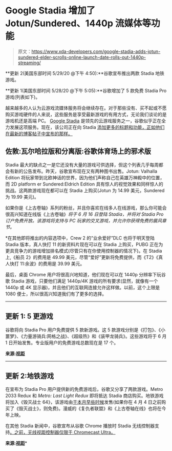 # Google Stadia 增加了 Jotun/Sundered、1440p 流媒体等功能

> 原文：<https://www.xda-developers.com/google-stadia-adds-jotun-sundered-elder-scrolls-online-launch-date-rolls-out-1440p-streaming/>

**更新 2(美国东部时间 5/29/20 @下午 4:50):**谷歌宣布推出两款 Stadia 地铁游戏。

**更新 1(美国东部时间 5/28/20 @下午 5:05):**谷歌增加了 5 款免费 Stadia Pro 游戏(列表如下)。

越来越多的人认为云游戏流媒体服务将会继续存在。对于那些没有、买不起或不愿购买游戏硬件的人来说，这些服务是享受最新游戏的有用方式，无论我们谈论的是游戏机还是高端 PC。 [Google Stadia](https://www.xda-developers.com/tag/google-stadia/) 是领先的云游戏服务之一，谷歌似乎正在全力发展这项服务。现在，该公司正在向 Stadia [添加更多的标题和功能，正如他们在最新的博客帖子中宣布的那样。](https://community.stadia.com/t5/Stadia-Community-Blog/This-Week-on-Stadia-Myths-monsters-motorsports-and-Mortal-Kombat/ba-p/23244)

## 佐敦:瓦尔哈拉版和分离版:谷歌体育场上的邪术版

Stadia 最大的缺点之一是它还没有大量的游戏可供选择，但这个列表几乎每周都会有新的公告发布。昨天，谷歌宣布现在又有两种图书出售。Jotun: Valhalla Edition 将玩家带到北欧神话的世界，因为他们声称自己在英雄万神殿中的位置，而 2D platform er Sundered:Eldrich Edition 具有惊人的视觉效果和同样惊人的挑战。这两款游戏现在都可以在 Stadia 上购买(Jotun 为 14.99 美元，Sundered 为 19.99 美元)。

如果你是《上古卷轴》系列的粉丝，并且你喜欢在线多人在线游戏，那么你可能会很高兴知道在线版《上古卷轴》*将于 6 月 16 日登陆 Stadia，并将对 Stadia Pro 订户免费开放。该游戏将支持与 PC 玩家的交叉游戏，并允许你获得免费的晨风章节。*

 *在其他即将推出的内容选项中，Crew 2 的“业余爱好”DLC 也将于明天登陆 Stadia 版本，真人快打 11 的新资料片现在可以在 Stadia 上购买，PUBG 正在为更具竞争力的游戏增加排名模式(尽管只有在你使用控制器的情况下)。在 Stadia 上,《船员 2》的费用是 49.99 美元，尽管“爱好”更新将免费提供，而《T2》《真人快打 11:余波》的费用是 39.99 美元。

最后，桌面 Chrome 用户将很高兴地知道，他们现在可以在 1440p 分辨率下玩谷歌 Stadia 游戏，只要他们满足 1440p/4K 游戏的所有要求(显然，就像有一个 1440p 或 4K 显示器)，并且他们的互联网连接允许这样做。以前，这个上限是 1080 便士，所以很高兴知道我们有了更多的选择。

* * *

## 更新 1: 5 更游戏

谷歌将向 Stadia Pro 用户免费提供 5 款新游戏。这 5 款游戏分别是《打包》、《小噩梦》、《力量游骑兵:网格之战》、《超级热》和《装甲龙骑兵》。这些游戏将于 6 月 1 日开始发售。专业版用户的免费游戏总数现在是 17 个。

**来源:[视距](https://community.stadia.com/t5/Stadia-Community-Blog/Even-More-This-Week-on-Stadia-Five-new-games-in-Stadia-Pro/ba-p/23371)**

* * *

## 更新 2:地铁游戏

在宣布为 Stadia Pro 用户提供新的免费游戏后，谷歌又分享了两款游戏。Metro 2033 Redux 和 *Metro: Last Light Redux* 即将抵达 Stadia 商店购买。地铁游戏将加入《毁灭战士 64》，该游戏由[于本月早些时候](https://community.stadia.com/t5/Stadia-Community-Blog/This-Week-on-Stadia-DOOM-64/ba-p/22273)发售(如果你在 4 月 4 日之前购买了《毁灭战士》，则免费)。漫威的《复仇者联盟》和《上古卷轴在线》也将在今年上映。

在其他 Stadia 新闻中，谷歌宣布从谷歌 Chrome 播放时 Stadia 无线控制器支持[。之前，无线视距控制器仅限于 Chromecast Ultra。](https://community.stadia.com/t5/Stadia-Community-Blog/This-Week-on-Stadia-Turing-Tests-Zombie-Pests-and-SteamWorld-s/ba-p/21635)

**来源:[视距](https://community.stadia.com/t5/Stadia-Community-Blog/Gear-up-for-action-and-adventure-with-Metro-games-coming-soon-to/ba-p/23503)***